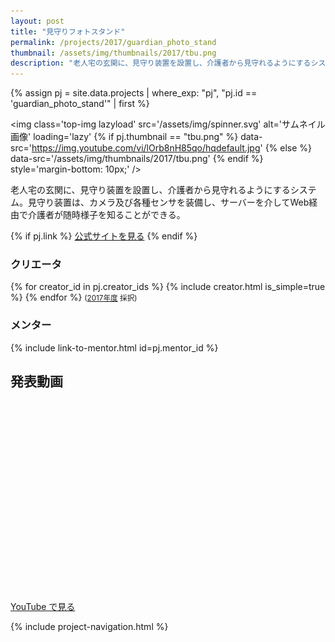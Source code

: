 ```yaml
---
layout: post
title: "見守りフォトスタンド"
permalink: /projects/2017/guardian_photo_stand
thumbnail: /assets/img/thumbnails/2017/tbu.png
description: "老人宅の玄関に、見守り装置を設置し、介護者から見守れるようにするシステム。見守り装置は、カメラ及び各種センサを装備し、サーバーを介してWeb経由で介護者が随時様子を知ることができる。"
---
```


{% assign pj = site.data.projects | where_exp: "pj", "pj.id == 'guardian_photo_stand'" | first %}

<img class='top-img lazyload' src='/assets/img/spinner.svg' alt='サムネイル画像' loading='lazy'
{% if pj.thumbnail == "tbu.png" %} data-src='https://img.youtube.com/vi/lOrb8nH85qo/hqdefault.jpg'
{% else %}                         data-src='/assets/img/thumbnails/2017/tbu.png'
{% endif %}                        style='margin-bottom: 10px;' />

老人宅の玄関に、見守り装置を設置し、介護者から見守れるようにするシステム。見守り装置は、カメラ及び各種センサを装備し、サーバーを介してWeb経由で介護者が随時様子を知ることができる。

{% if pj.link %}
<a href="{{ pj.link }}" target="_blank" class="button">公式サイトを見る</a>
{% endif %}

### クリエータ
<p>
{% for creator_id in pj.creator_ids %}
  {% include creator.html is_simple=true %}
{% endfor %}
<small>(<a href='/projects/2017'>2017年度</a> 採択)</small>
</p>

### メンター
<p>{% include link-to-mentor.html id=pj.mentor_id %}</p>

## 発表動画
<div class="youtube">
  <iframe width="560" height="315" class="lazyload" data-src="https://www.youtube.com/embed/lOrb8nH85qo?rel=0" frameborder="0" allowfullscreen=""></iframe>
</div>
<a href="https://www.youtube.com/watch?v={{ pj.youtube }}" target="_blank" rel="noopener" class="button">YouTube で見る</a>

{% include project-navigation.html %}


